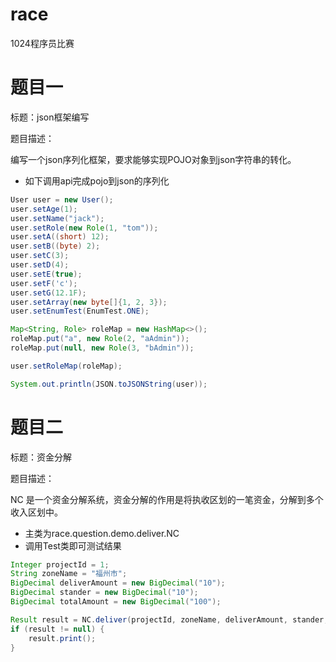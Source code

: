 # race
1024程序员比赛

# 题目一

标题：json框架编写

题目描述：

编写一个json序列化框架，要求能够实现POJO对象到json字符串的转化。

+ 如下调用api完成pojo到json的序列化
```java
User user = new User();
user.setAge(1);
user.setName("jack");
user.setRole(new Role(1, "tom"));
user.setA((short) 12);
user.setB((byte) 2);
user.setC(3);
user.setD(4);
user.setE(true);
user.setF('c');
user.setG(12.1F);
user.setArray(new byte[]{1, 2, 3});
user.setEnumTest(EnumTest.ONE);

Map<String, Role> roleMap = new HashMap<>();
roleMap.put("a", new Role(2, "aAdmin"));
roleMap.put(null, new Role(3, "bAdmin"));

user.setRoleMap(roleMap);

System.out.println(JSON.toJSONString(user));
```

# 题目二

标题：资金分解

题目描述：

NC 是一个资金分解系统，资金分解的作用是将执收区划的一笔资金，分解到多个收入区划中。

+ 主类为race.question.demo.deliver.NC
+ 调用Test类即可测试结果
```java
Integer projectId = 1;
String zoneName = "福州市";
BigDecimal deliverAmount = new BigDecimal("10");
BigDecimal stander = new BigDecimal("10");
BigDecimal totalAmount = new BigDecimal("100");

Result result = NC.deliver(projectId, zoneName, deliverAmount, stander, totalAmount);
if (result != null) {
    result.print();
}
```

